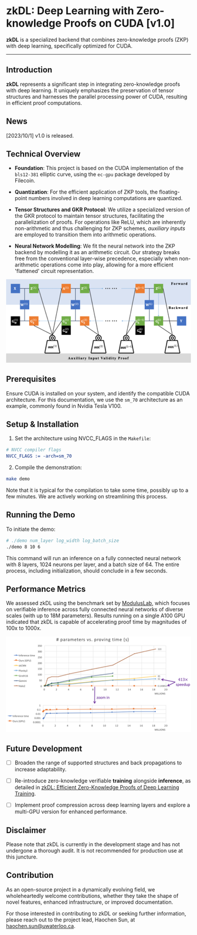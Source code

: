 # zkDL: Deep Learning with Zero-knowledge Proofs on CUDA [v1.0]

**zkDL** is a specialized backend that combines zero-knowledge proofs (ZKP) with deep learning, specifically optimized for CUDA.

---

## Introduction

**zkDL** represents a significant step in integrating zero-knowledge proofs with deep learning. It uniquely emphasizes the preservation of tensor structures and harnesses the parallel processing power of CUDA, resulting in efficient proof computations.

## News
[2023/10/1] v1.0 is released.

## Technical Overview

- **Foundation**: This project is based on the CUDA implementation of the `bls12-381` elliptic curve, using the `ec-gpu` package developed by Filecoin.
  
- **Quantization**: For the efficient application of ZKP tools, the floating-point numbers involved in deep learning computations are quantized.
    
- **Tensor Structures and GKR Protocol**: We utilize a specialized version of the GKR protocol to maintain tensor structures, facilitating the parallelization of proofs. For operations like ReLU, which are inherently non-arithmetic and thus challenging for ZKP schemes, *auxiliary inputs* are employed to transition them into arithmetic operations.

- **Neural Network Modelling**: We fit the neural network into the ZKP backend by modelling it as an arithmetic circuit. Our strategy breaks free from the conventional layer-wise precedence, especially when non-arithmetic operations come into play, allowing for a more efficient 'flattened' circuit representation.

![Circuit Diagram](./images/circuit.png)

## Prerequisites

Ensure CUDA is installed on your system, and identify the compatible CUDA architecture. For this documentation, we use the `sm_70` architecture as an example, commonly found in Nvidia Tesla V100.

## Setup & Installation

1. Set the architecture using NVCC_FLAGS in the `Makefile`:

```cmake
# NVCC compiler flags
NVCC_FLAGS := -arch=sm_70
```

2. Compile the demonstration:

```bash
make demo
```

Note that it is typical for the compilation to take some time, possibly up to a few minutes. We are actively working on streamlining this process.

## Running the Demo

To initiate the demo:

```bash
# ./demo num_layer log_width log_batch_size
./demo 8 10 6 
```
This command will run an inference on a fully connected neural network with 8 layers, 1024 neurons per layer, and a batch size of 64. The entire process, including initialization, should conclude in a few seconds.

## Performance Metrics

We assessed zkDL using the benchmark set by [ModulusLab](https://medium.com/@ModulusLabs/chapter-5-the-cost-of-intelligence-da26dbf93307), which focuses on verifiable inference across fully connected neural networks of diverse scales (with up to 18M parameters). Results running on a single A100 GPU indicated that zkDL is capable of accelerating proof time by magnitudes of 100x to 1000x.

![Benchmark Graph](./images/benchmark.png)

## Future Development

- [ ] Broaden the range of supported structures and back propagations to increase adaptability.

- [ ] Re-introduce zero-knowledge verifiable **training** alongside **inference**, as detailed in [zkDL: Efficient Zero-Knowledge Proofs of Deep Learning Training](https://arxiv.org/abs/2307.16273).

- [ ] Implement proof compression across deep learning layers and explore a multi-GPU version for enhanced performance.

## Disclaimer

Please note that zkDL is currently in the development stage and has not undergone a thorough audit. It is not recommended for production use at this juncture.

## Contribution
As an open-source project in a dynamically evolving field, we wholeheartedly welcome contributions, whether they take the shape of novel features, enhanced infrastructure, or improved documentation.

For those interested in contributing to zkDL or seeking further information, please reach out to the project lead, Haochen Sun, at haochen.sun@uwaterloo.ca.

